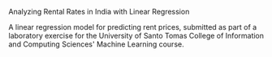 Analyzing Rental Rates in India with Linear Regression

A linear regression model for predicting rent prices, submitted as part of a laboratory exercise for the University of Santo Tomas College of Information and Computing Sciences' Machine Learning course.
